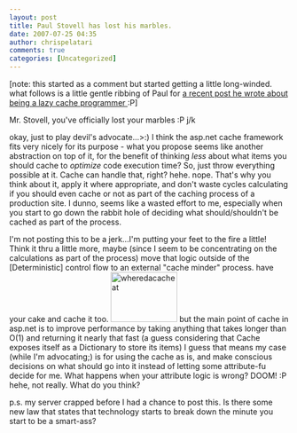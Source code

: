 ```yaml
---
layout: post
title: Paul Stovell has lost his marbles.
date: 2007-07-25 04:35
author: chrispelatari
comments: true
categories: [Uncategorized]
---
```

[note: this started as a comment but started getting a little long-winded. what follows is a little gentle ribbing of Paul for <a href="http://www.paulstovell.net/blog/index.php/runtime-caching/">a recent post he wrote about being a lazy cache programmer </a>:P]

Mr. Stovell, you've officially lost your marbles :P j/k

okay, just to play devil's advocate...&gt;:) I think the asp.net cache framework fits very nicely for its purpose - what you propose seems like another abstraction on top of it, for the benefit of thinking *less* about what items you should cache to *optimize* code execution time? So, just throw everything possible at it. Cache can handle that, right? hehe. nope. That's why you think about it, apply it where appropriate, and don't waste cycles calculating if you should even cache or not as part of the caching process of a production site. I dunno, seems like a wasted effort to me, especially when you start to go down the rabbit hole of deciding what should/shouldn't be cached as part of the process.

I'm not posting this to be a jerk...I'm putting your feet to the fire a little! Think it thru a little more, maybe (since I seem to be concentrating on the calculations as part of the process) move that logic outside of the [Deterministic] control flow to an external "cache minder" process. have your cake and cache it too.
<a href="http://chrispelatari.files.wordpress.com/2007/07/wheredacacheat.jpg"><img class="alignnone size-full wp-image-1140" alt="wheredacacheat" src="http://chrispelatari.files.wordpress.com/2007/07/wheredacacheat.jpg" width="120" height="90" /></a> but the main point of cache in asp.net is to improve performance by taking anything that takes longer than O(1) and returning it nearly that fast (a guess considering that Cache exposes itself as a Dictionary to store its items) I guess that means my case (while I'm advocating;) is for using the cache as is, and make conscious decisions on what should go into it instead of letting some attribute-fu decide for me. What happens when your attribute logic is wrong? DOOM! :P hehe, not really. What do you think?

p.s. my server crapped before I had a chance to post this. Is there some new law that states that technology starts to break down the minute you start to be a smart-ass?
